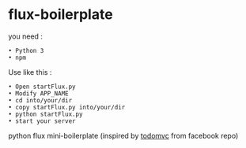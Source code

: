 # flux-boilerplate
you need : 

    • Python 3
    • npm
    
Use like this : 

    • Open startFlux.py
    • Modify APP_NAME
    • cd into/your/dir
    • copy startFlux.py into/your/dir
    • python startFlux.py
    • start your server
    
python flux mini-boilerplate (inspired by [todomvc](https://github.com/facebook/flux/tree/master/examples/flux-todomvc/ "flux-todomvc") from facebook repo)
